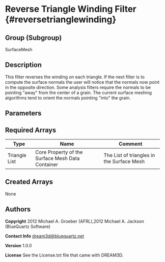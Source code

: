 Reverse Triangle Winding Filter {#reversetrianglewinding}
======

## Group (Subgroup) ##
SurfaceMesh

## Description ##
This filter reverses the winding on each triangle. If the next filter is to compute the surface normals the user will notice that the normals now point in the opposite direction. Some analysis filters require the normals to be pointing "away" from the center of a grain. The current surface meshing algorithms tend to orient the normals pointing "into" the grain.


## Parameters ##

## Required Arrays ##

| Type | Name | Comment |
|------|------|---------|
| Triangle List | Core Property of the Surface Mesh Data Container | The List of triangles in the Surface Mesh |

## Created Arrays ##
None

## Authors ##

**Copyright** 2012 Michael A. Groeber (AFRL),2012 Michael A. Jackson (BlueQuartz Software)

**Contact Info** dream3d@bluequartz.net

**Version** 1.0.0

**License**  See the License.txt file that came with DREAM3D.




